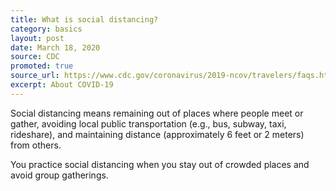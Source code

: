 ```yaml
---
title: What is social distancing?
category: basics
layout: post
date: March 18, 2020
source: CDC
promoted: true
source_url: https://www.cdc.gov/coronavirus/2019-ncov/travelers/faqs.html
excerpt: About COVID-19
---
```


Social distancing means remaining out of places where people meet or gather, avoiding local public transportation (e.g., bus, subway, taxi, rideshare), and maintaining distance (approximately 6 feet or 2 meters) from others.

You practice social distancing when you stay out of crowded places and avoid group gatherings. 